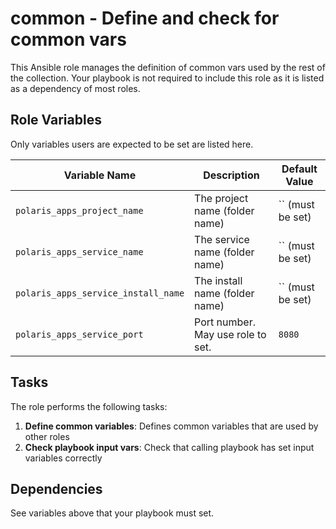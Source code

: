 # common - Define and check for common vars

This Ansible role manages the definition of common vars used by the rest of the collection. Your playbook is not required
to include this role as it is listed as a dependency of most roles.

## Role Variables

Only variables users are expected to be set are listed here.

| Variable Name                       | Description                        | Default Value      |
|-------------------------------------|------------------------------------|--------------------|
| `polaris_apps_project_name`         | The project name (folder name)     | `` (must be set)   |
| `polaris_apps_service_name`         | The service name (folder name)     | `` (must be set)   |
| `polaris_apps_service_install_name` | The install name (folder name)     | `` (must be set)   |
| `polaris_apps_service_port`         | Port number. May use role to set.  | `8080`             |


## Tasks

The role performs the following tasks:

1. **Define common variables**: Defines common variables that are used by other roles
2. **Check playbook input vars**: Check that calling playbook has set input variables correctly

## Dependencies

See variables above that your playbook must set.
